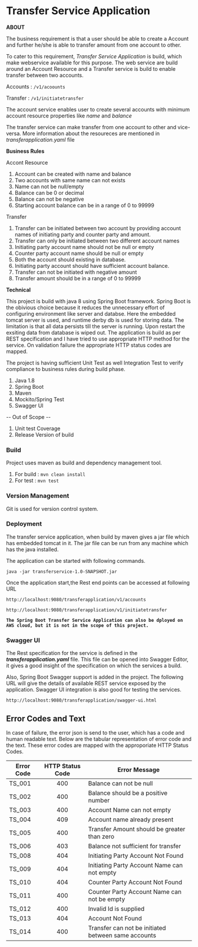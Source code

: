 # Transfer Service Application

**ABOUT**

The business requirement is that a user should be able to create a Account and further he/she is able to transfer amount from one account
to other. 

To cater to this requirement, *Transfer Service Application* is build, which make webservice available for this purpose.
The web service are build around an Account Resource and a Transfer service is build to enable transfer between two accounts.

Accounts : `/v1/acoounts`

Transfer : `/v1/initiatetransfer`

The account service enables user to create several accounts with minimum account resource properties like _name_ and _balance_

The transfer service can make transfer from one account to other and vice-versa.
More information about the resoureces are mentioned in _transferapplication.yaml_ file

**Business Rules**

Accont Resource
1. Account can be created with name and balance
2. Two accounts with same name can not exists
3. Name can not be null/empty
4. Balance can be 0 or decimal
5. Balance can not be negative
6. Starting account balance can be in a range of 0  to 99999

Transfer
1. Transfer can be initiated between two account by providing account names of initiating party and counter party and amount.
2. Transfer can only be initiated between two different account names
3. Initiating party account name should not be null or empty
4. Counter party account name should be null or empty
5. Both the account should existing in database.
6. Initiating party account should have sufficient account balance.
7. Transfer can not be initiated with negative amount 
8. Transfer amount should be in a range of 0 to 99999


**Technical**

This project is build with java 8 using Spring Boot framework. Spring Boot is the obivious choice
because it reduces the unnecessary effort of configuring environment like server and databse.
Here the embedded tomcat server is used, and runtime derby db is used for storing data.
The limitation is that all data persists till the server is running. Upon restart the exsiting data from 
database is wiped out.
The application is build as per REST specification and I have tried to use appropriate HTTP method for the service.
On validation failure the appropriate HTTP status codes are mapped.

The project is having sufficient Unit Test as well Integration Test to verify compliance 
to business rules during build phase.



1. Java 1.8
2. Spring Boot
3. Maven
4. Mockito/Spring Test
5. Swagger UI

-- Out of Scope --

1. Unit test Coverage
2. Release Version of build

### Build

Project uses maven as build and dependency management tool.

1) For build : `mvn clean install`
2) For test : `mvn test`


### Version Management
Git is used for version control system.

### Deployment
The transfer service application, when build by maven gives a jar file which has embedded tomcat in it.
The jar file can be run from any machine which has the java installed.

The application can be started with following commands.

`java -jar transferservice-1.0-SNAPSHOT.jar`

Once the application start,the Rest end points can be accessed at following URL 

`http://localhost:9080/transferapplication/v1/accounts`

`http://localhost:9080/transferapplication/v1/initiatetransfer` 



**`The Spring Boot Transfer Service Application can also be dployed on AWS cloud, but it is not in the scope of this project.`**


### Swagger UI


The Rest specification for the service is defined in the **_transferapplication.yaml_** file. This file can be opened into Swagger Editor, it gives a good
insight of the specification on which the services a build.

Also, Spring Boot Swagger support is added in the project. The following URL
will give the details of available REST service exposed by the application.
Swagger UI integration is also good for testing the services. 

`http://localhost:9080/transferapplication/swagger-ui.html` 

## Error Codes and Text 

In case of failure, the error json is send to the user, which has a code and
human readable text. Below are the tabular representation of error code and the text.
These error codes are mapped with the approporiate HTTP Status Codes.

|Error Code | HTTP Status Code | Error Message  |
| --------  |:-------------:| -----|
|TS_001 |400|   Balance can not be null
|TS_002	|400|   Balance should be a positive number
|TS_003	|400|   Account Name can not empty
|TS_004 |409|	Account name already present
|TS_005	|400|	Transfer Amount should be greater than zero
|TS_006	|403|	Balance not sufficient for transfer
|TS_008	|404|	Initiating Party Account Not Found
|TS_009	|404|	Initiating Party Account Name can not empty
|TS_010	|404|	Counter Party Account Not Found
|TS_011	|400|	Counter Party Account Name can not be empty
|TS_012	|400|	Invalid Id is supplied
|TS_013	|404|	Account Not Found
|TS_014	|400|	Transfer can not be initiated between same accounts


 
